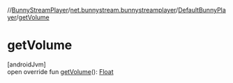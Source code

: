 //[BunnyStreamPlayer](../../../index.md)/[net.bunnystream.bunnystreamplayer](../index.md)/[DefaultBunnyPlayer](index.md)/[getVolume](get-volume.md)

# getVolume

[androidJvm]\
open override fun [getVolume](get-volume.md)(): [Float](https://kotlinlang.org/api/latest/jvm/stdlib/kotlin-stdlib/kotlin/-float/index.html)
